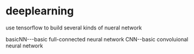 # deeplearning

use tensorflow to build several kinds of nueral network

basicNN---basic full-connected neural network
CNN--basic convoluional neural network
